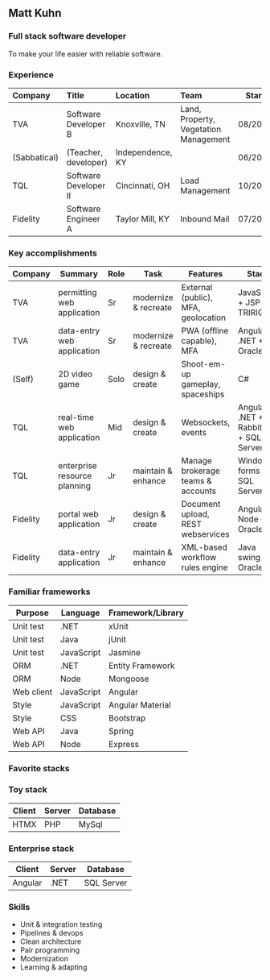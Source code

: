 ## Matt Kuhn

### Full stack software developer

To make your life easier with reliable software.

### Experience

| Company      | Title                       | Location         | Team                                  | Start   | End     |
| :----------- | :-------------------------- | :--------------- | :------------------------------------ | :-----: | :-----: |
| TVA          | Software Developer B        | Knoxville, TN    | Land, Property, Vegetation Management | 08/2022 | CURRENT |
| (Sabbatical) | (Teacher, developer)        | Independence, KY |                                       | 06/2020 | 08/2022 |
| TQL          | Software Developer II       | Cincinnati, OH   | Load Management                       | 10/2018 | 06/2020 |
| Fidelity     | Software Engineer A         | Taylor Mill, KY  | Inbound Mail                          | 07/2015 | 10/2018 |

### Key accomplishments

| Company  | Summary                      | Role | Task                 | Features                            | Stack                                  | Host    |
| -------- | ---------------------------- | ---- | -------------------- | ----------------------------------- | -------------------------------------- | ------- |
| TVA      | permitting web application   | Sr   | modernize & recreate | External (public), MFA, geolocation | JavaScript + JSP + TRIRIGA             | Azure   |
| TVA      | data-entry web application   | Sr   | modernize & recreate | PWA (offline capable), MFA          | Angular + .NET + Oracle                | Azure   |
| (Self)   | 2D video game                | Solo | design & create      | Shoot-em-up gameplay, spaceships    | C#                                     |         |
| TQL      | real-time web application    | Mid  | design & create      | Websockets, events                  | Angular + .NET + RabbitMQ + SQL Server | On-prem |
| TQL      | enterprise resource planning | Jr   | maintain & enhance   | Manage brokerage teams & accounts   | Windows forms + SQL Server             | On-prem |
| Fidelity | portal web application       | Jr   | design & create      | Document upload, REST webservices   | Angular + Node + Oracle                | AWS     |
| Fidelity | data-entry application       | Jr   | maintain & enhance   | XML-based workflow rules engine     | Java swing + Oracle                    | On-prem |

### Familiar frameworks

| Purpose    | Language   | Framework/Library |
| ---------- | ---------- | ----------------- |
| Unit test  | .NET       | xUnit             |
| Unit test  | Java       | jUnit             |
| Unit test  | JavaScript | Jasmine           |
| ORM        | .NET       | Entity Framework  |
| ORM        | Node       | Mongoose          |
| Web client | JavaScript | Angular           |
| Style      | JavaScript | Angular Material  |
| Style      | CSS        | Bootstrap         |
| Web API    | Java       | Spring            |
| Web API    | Node       | Express           |

### Favorite stacks

### Toy stack

| Client | Server | Database |
| ------ | ------ | -------- |
| HTMX   | PHP    | MySql    |

### Enterprise stack

| Client  | Server | Database   |
| ------- | ------ | ---------- |
| Angular | .NET   | SQL Server |

### Skills

- Unit & integration testing
- Pipelines & devops
- Clean architecture
- Pair programming
- Modernization
- Learning & adapting
